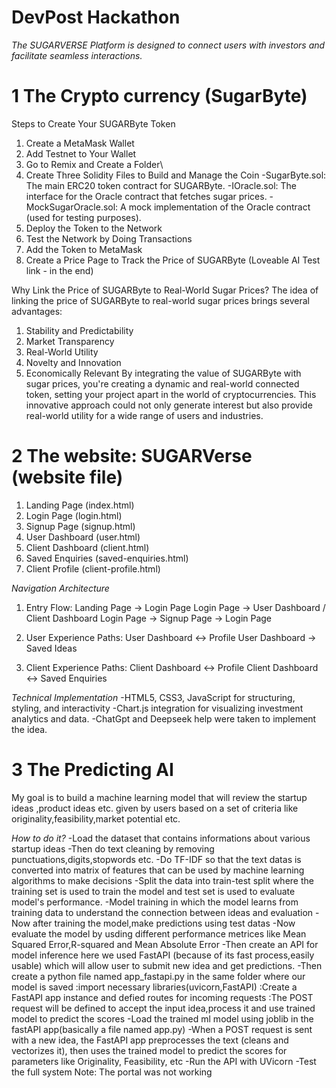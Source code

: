 # DevPost Hackathon

*The SUGARVERSE Platform is designed to connect users with investors and facilitate seamless interactions.*

# 1 The Crypto currency (SugarByte)
Steps to Create Your SUGARByte Token
1) Create a MetaMask Wallet
2) Add Testnet to Your Wallet
3) Go to Remix and Create a Folder\
4) Create Three Solidity Files to Build and Manage the Coin
    -SugarByte.sol: The main ERC20 token contract for SUGARByte.
    -IOracle.sol: The interface for the Oracle contract that fetches sugar prices.
    -MockSugarOracle.sol: A mock implementation of the Oracle contract (used for testing purposes).
5) Deploy the Token to the Network
6) Test the Network by Doing Transactions
7) Add the Token to MetaMask
8) Create a Price Page to Track the Price of SUGARByte (Loveable AI Test link - in the end)

Why Link the Price of SUGARByte to Real-World Sugar Prices?
The idea of linking the price of SUGARByte to real-world sugar prices brings several advantages:
1) Stability and Predictability
2) Market Transparency
3) Real-World Utility
4) Novelty and Innovation
5) Economically Relevant
By integrating the value of SUGARByte with sugar prices, you're creating a dynamic and real-world connected token, setting your project apart in the world of cryptocurrencies. This innovative approach could not only generate interest but also provide real-world utility for a wide range of users and industries.

# 2 The website: SUGARVerse (website file)
1. Landing Page (index.html)
2. Login Page (login.html)
3. Signup Page (signup.html)
4. User Dashboard (user.html)
5. Client Dashboard (client.html)
6. Saved Enquiries (saved-enquiries.html)
7. Client Profile (client-profile.html)

*Navigation Architecture*
1) Entry Flow:
    Landing Page → Login Page
    Login Page → User Dashboard / Client Dashboard
    Login Page → Signup Page → Login Page
2) User Experience Paths:
User Dashboard ↔ Profile
User Dashboard → Saved Ideas

3) Client Experience Paths:
        Client Dashboard ↔ Profile
        Client Dashboard ↔ Saved Enquiries

*Technical Implementation*
-HTML5, CSS3, JavaScript for structuring, styling, and interactivity
-Chart.js integration for visualizing investment analytics and data.
-ChatGpt and Deepseek help were taken to implement the idea. 
 

# 3 The Predicting AI
My goal is to build a machine learning model that will review the startup ideas ,product ideas etc. given by users based on a set of criteria like originality,feasibility,market potential etc.

*How to do it?*
-Load the dataset that contains informations about various startup ideas
-Then do text cleaning by removing punctuations,digits,stopwords etc.
-Do TF-IDF so that the text datas is converted into matrix of features that can be used by machine learning algorithms to make decisions
-Split the data into train-test split where the training set is used to train the model and test set is used to evaluate model's performance.
-Model training in which the model learns from training data to understand the connection between ideas and evaluation
-Now after training the model,make predictions using test datas
-Now evaluate the model by usding different performance metrices like Mean Squared Error,R-squared and Mean Absolute Error
-Then create an API for model inference here we used FastAPI (because of its fast process,easily usable) which will allow user to submit new idea and get predictions.
-Then create a python file named app_fastapi.py in the same folder where our model is saved
  :import necessary libraries(uvicorn,FastAPI)
  :Create a FastAPI app instance and defied routes for incoming requests
  :The POST request will be defined to accept the input idea,process it and      use trained model to predict the scores
-Load the trained ml model using joblib in the fastAPI app(basically a file named app.py)
-When a POST request is sent with a new idea, the FastAPI app preprocesses the text (cleans and vectorizes it), then uses the trained model to predict the scores for parameters like Originality, Feasibility, etc
-Run the API with UVicorn
-Test the full system
Note: The portal was not working
